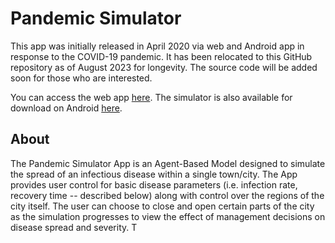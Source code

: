 # Pandemic Simulator 
This app was initially released in April 2020 via web and Android app in response to the COVID-19 pandemic. It has been relocated to this GitHub repository as of August 2023 for longevity. The source code will be added soon for those who are interested.

You can access the web app [here](build/PandemicSimulator.html).
The simulator is also available for download on Android [here](https://play.google.com/store/apps/details?id=com.madmobileapps.PandemicSimulator).

## About 

The Pandemic Simulator App is an Agent-Based Model designed to simulate the spread of an infectious disease within a single town/city. The App provides user control for basic disease parameters (i.e. infection rate, recovery time -- described below) along with control over the regions of the city itself. The user can choose to close and open certain parts of the city as the simulation progresses to view the effect of management decisions on disease spread and severity. T
